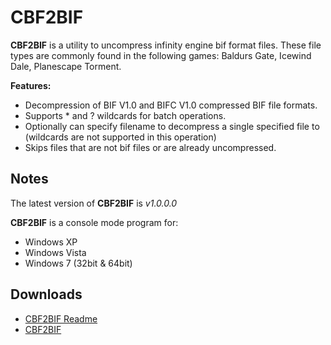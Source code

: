 # CBF2BIF

**CBF2BIF** is a utility to uncompress infinity engine bif format files. These file types are commonly found in the following games: Baldurs Gate, Icewind Dale, Planescape Torment.

**Features:**

* Decompression of BIF V1.0 and BIFC V1.0 compressed BIF file formats.
* Supports * and ? wildcards for batch operations.
* Optionally can specify filename to decompress a single specified file to (wildcards are not supported in this operation)
* Skips files that are not bif files or are already uncompressed.

## Notes

The latest version of **CBF2BIF** is *v1.0.0.0*

**CBF2BIF** is a console mode program for:

* Windows XP
* Windows Vista
* Windows 7 (32bit & 64bit)

## Downloads

- [CBF2BIF Readme](https://github.com/mrfearless/mrfearless.github.io/blob/master/release/apps/cbf2bif-readme.txt?raw=true)
- [CBF2BIF](https://github.com/mrfearless/mrfearless.github.io/blob/master/release/apps/cbf2bif.exe?raw=true)